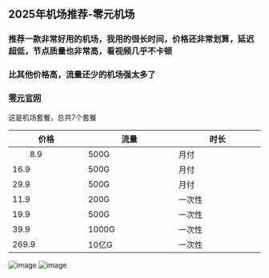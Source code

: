 ## **2025年机场推荐**-零元机场

<h3>推荐一款非常好用的机场，我用的很长时间，价格还非常划算，延迟超低，节点质量也非常高，看视频几乎不卡顿</h3>
<h3>比其他价格高，流量还少的机场强太多了</h3>

<h3><a href="https://xn--z4q48lcvpsq0c.com/#/dashboard" target="_blank">零元官网</a></h3>

这是机场套餐，总共7个套餐<br>
<table width="100%">
  <thead>
    <tr>
      <th width="200px">价格</th>
      <th width="200px">流量</th>
      <th width="200px">时长</th>
    </tr>
  </thead>
  <tbody>
    <tr>
      <td style="width:30%">&nbsp;&nbsp;&nbsp;&nbsp;&nbsp;&nbsp;&nbsp;&nbsp;8.9</td>
      <td width="200px">500G</td>
      <td width="200px">月付</td>
    </tr>
    <tr>
      <td width="200px">16.9</td>
      <td width="200px">500G</td>
      <td width="200px">月付</td>
    </tr>
    <tr>
      <td width="200px">29.9</td>
      <td width="200px">500G</td>
      <td width="200px">月付</td>
    </tr>
    <tr>
      <td width="200px">11.9</td>
      <td width="200px">200G</td>
      <td width="200px">一次性</td>
    </tr>
    <tr>
      <td width="200px">19.9</td>
      <td width="200px">500G</td>
      <td width="200px">一次性</td>
    </tr>
    <tr>
      <td width="200px">39.9</td>
      <td width="200px">1000G</td>
      <td width="200px">一次性</td>
    </tr> 
     <tr>
       <td width="200px">269.9</td>
       <td width="200px">10亿G</td>
       <td width="200px">一次性</td>
    </tr>    
  </tbody>
</table>

![image](https://img.xxxh.de/1749117572577.png)
![image](https://img.xxxh.de/1749117780615.png)
